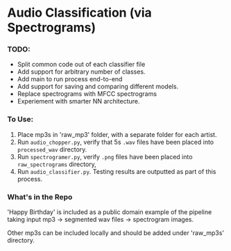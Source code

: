 # Audio Classification (via Spectrograms)

### TODO:

- Split common code out of each classifier file
- Add support for arbitrary number of classes.
- Add main to run process end-to-end
- Add support for saving and comparing different models.
- Replace spectrograms with MFCC spectrograms
- Experiement with smarter NN architecture.

### To Use:

1. Place mp3s in 'raw_mp3' folder, with a separate folder for each artist.
2. Run `audio_chopper.py`, verify that 5s `.wav` files have been placed into `processed_wav` directory.
3. Run `spectrogramer.py`, verify `.png` files have been placed into `raw_spectrograms` directory,
4. Run `audio_classifier.py`. Testing results are outputted as part of this process.

### What's in the Repo

'Happy Birthday' is included as a public domain example of the pipeline taking input mp3 -> segmented wav files -> spectrogram images.

Other mp3s can be included locally and should be added under 'raw_mp3s' directory.